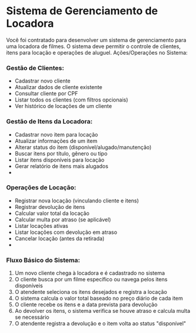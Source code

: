 # Sistema de Gerenciamento de Locadora

Você foi contratado para desenvolver um sistema de gerenciamento
para uma locadora de filmes. O sistema deve permitir o controle de
clientes, itens para locação e operações de aluguel.
Ações/Operações no Sistema:

### Gestão de Clientes:
- Cadastrar novo cliente
- Atualizar dados de cliente existente
- Consultar cliente por CPF
- Listar todos os clientes (com filtros opcionais)
- Ver histórico de locações de um cliente
### Gestão de Itens da Locadora:
- Cadastrar novo item para locação
- Atualizar informações de um item
- Alterar status do item (disponível/alugado/manutenção)
- Buscar itens por título, gênero ou tipo
- Listar itens disponíveis para locação
- Gerar relatório de itens mais alugados
- 
### Operações de Locação:
- Registrar nova locação (vinculando cliente e itens)
- Registrar devolução de itens
- Calcular valor total da locação
- Calcular multa por atraso (se aplicável)
- Listar locações ativas
- Listar locações com devolução em atraso
- Cancelar locação (antes da retirada)
- 
### Fluxo Básico do Sistema:

1. Um novo cliente chega à locadora e é cadastrado no sistema
2. O cliente busca por um filme específico ou navega pelos itens disponíveis
3. O atendente seleciona os itens desejados e registra a locação
4. O sistema calcula o valor total baseado no preço diário de cada item
5. O cliente recebe os itens e a data prevista para devolução
6. Ao devolver os itens, o sistema verifica se houve atraso e calcula multa se
necessário
7. O atendente registra a devolução e o item volta ao status "disponível"
